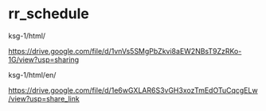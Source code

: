 # rr_schedule
ksg-1/html/

https://drive.google.com/file/d/1vnVs5SMgPbZkvi8aEW2NBsT9ZzRKo-1G/view?usp=sharing

ksg-1/html/en/

https://drive.google.com/file/d/1e6wGXLAR6S3vGH3xozTmEdOTuCqcgELw/view?usp=share_link

